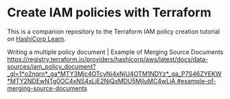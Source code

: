 # Create IAM policies with Terraform

This is a companion repository to the Terraform IAM policy creation tutorial on [HashiCorp Learn](https://learn.hashicorp.com/tutorials/terraform/aws-iam-policy).


Writing a multiple policy document   |  Example of Merging Source Documents
https://registry.terraform.io/providers/hashicorp/aws/latest/docs/data-sources/iam_policy_document?_gl=1*o2nqrn*_ga*MTY3Mjc4OTcyNi4xNjU4OTM1NDYz*_ga_P7S46ZYEKW*MTY2NDEwNTg0OC4xNS4xLjE2NjQxMDU5MjIuMC4wLjA.#example-of-merging-source-documents
